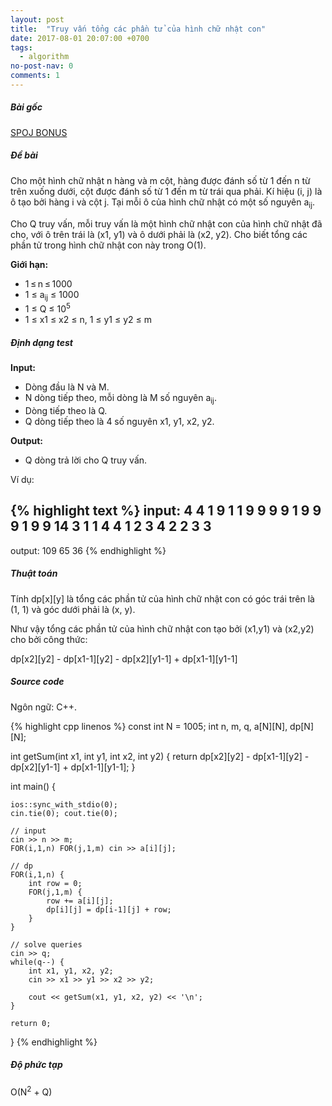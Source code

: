 ```yaml
---
layout: post
title:  "Truy vấn tổng các phần tử của hình chữ nhật con"
date: 2017-08-01 20:07:00 +0700
tags:
  - algorithm
no-post-nav: 0
comments: 1
---
```

##### **Bài gốc**
[SPOJ BONUS](http://vn.spoj.com/problems/BONUS/)

##### **Đề bài**
Cho một hình chữ nhật n hàng và m cột, hàng được đánh số từ 1 đến n từ trên xuống dưới, cột được đánh số từ 1 đến m từ trái qua phải. Kí hiệu (i, j) là ô tạo bởi hàng i và cột j. Tại mỗi ô của hình chữ nhật có một số nguyên a<sub>ij</sub>.

Cho Q truy vấn, mỗi truy vấn là một hình chữ nhật con của hình chữ nhật đã cho, với ô trên trái là (x1, y1) và ô dưới phải là (x2, y2). Cho biết tổng các phần tử trong hình chữ nhật con này trong O(1).

**Giới hạn:**

* 1 ≤ n ≤ 1000
* 1 ≤ a<sub>ij</sub> ≤ 1000
* 1 ≤ Q ≤ 10<sup>5</sup>
* 1 ≤ x1 ≤ x2 ≤ n, 1 ≤ y1 ≤ y2 ≤ m

##### **Định dạng test**
**Input:**

* Dòng đầu là N và M.
* N dòng tiếp theo, mỗi dòng là M số nguyên a<sub>ij</sub>.
* Dòng tiếp theo là Q.
* Q dòng tiếp theo là 4 số nguyên x1, y1, x2, y2.

**Output:**
* Q dòng trả lời cho Q truy vấn.

Ví dụ:

{% highlight text %}
input:
4 4
1 9 1 1
9 9 9 9
1 9 9 9
1 9 9 14
3
1 1 4 4
1 2 3 4
2 2 3 3
---
output:
109
65
36
{% endhighlight %}

##### **Thuật toán**

Tính dp[x][y] là tổng các phần tử của hình chữ nhật con có góc trái trên là (1, 1) và góc dưới phải là (x, y).

Như vậy tổng các phần tử của hình chữ nhật con tạo bởi (x1,y1) và (x2,y2) cho bởi công thức:

dp[x2][y2] - dp[x1-1][y2] - dp[x2][y1-1] + dp[x1-1][y1-1]

##### **Source code**

Ngôn ngữ: C++.

{% highlight cpp linenos %}
const int N = 1005;
int n, m, q, a[N][N], dp[N][N];

int getSum(int x1, int y1, int x2, int y2) {
    return dp[x2][y2]
    - dp[x1-1][y2]
    - dp[x2][y1-1]
    + dp[x1-1][y1-1];
}

int main() {

    ios::sync_with_stdio(0);
    cin.tie(0); cout.tie(0);

    // input
    cin >> n >> m;
    FOR(i,1,n) FOR(j,1,m) cin >> a[i][j];

    // dp
    FOR(i,1,n) {
        int row = 0;
        FOR(j,1,m) {
            row += a[i][j];
            dp[i][j] = dp[i-1][j] + row;
        }
    }

    // solve queries
    cin >> q;
    while(q--) {
        int x1, y1, x2, y2;
        cin >> x1 >> y1 >> x2 >> y2;

        cout << getSum(x1, y1, x2, y2) << '\n';
    }

    return 0;
}
{% endhighlight %}

##### **Độ phức tạp**
O(N<sup>2</sup> + Q)
